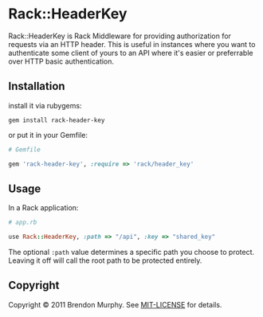 # Rack::HeaderKey #

Rack::HeaderKey is Rack Middleware for providing authorization for requests via
an HTTP header.  This is useful in instances where you want to authenticate some
client of yours to an API where it's easier or preferrable over HTTP basic
authentication.

## Installation ##

install it via rubygems:

```
gem install rack-header-key
```

or put it in your Gemfile:

```ruby
# Gemfile

gem 'rack-header-key', :require => 'rack/header_key'
```


## Usage ##

In a Rack application:

```ruby
# app.rb

use Rack::HeaderKey, :path => "/api", :key => "shared_key"
```

The optional `:path` value determines a specific path you choose to protect.
Leaving it off will call the root path to be protected entirely.

## Copyright

Copyright © 2011 Brendon Murphy. See [MIT-LICENSE](https://github.com/bemurphy/rack-header-key/blob/master/MIT-LICENSE) for details.

